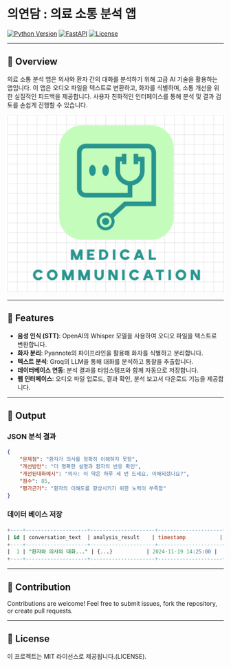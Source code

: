 
# 의연담 : 의료 소통 분석 앱

[![Python Version](https://img.shields.io/badge/python-3.10+-blue.svg)](https://www.python.org/downloads/)
[![FastAPI](https://img.shields.io/badge/FastAPI-0.95+-green.svg)](https://fastapi.tiangolo.com/)
[![License](https://img.shields.io/badge/license-MIT-green.svg)](LICENSE)

---

## 📖 Overview

의료 소통 분석 앱은 의사와 환자 간의 대화를 분석하기 위해 고급 AI 기술을 활용하는 앱입니다. 이 앱은 오디오 파일을 텍스트로 변환하고, 화자를 식별하며, 소통 개선을 위한 실질적인 피드백을 제공합니다. 사용자 친화적인 인터페이스를 통해 분석 및 결과 검토를 손쉽게 진행할 수 있습니다.

![App Screenshot](medical_communication_app/static/logo.png)

---

## 🚀 Features

- **음성 인식 (STT)**: OpenAI의 Whisper 모델을 사용하여 오디오 파일을 텍스트로 변환합니다.
- **화자 분리**: Pyannote의 파이프라인을 활용해 화자를 식별하고 분리합니다.
- **텍스트 분석**: Groq의 LLM을 통해 대화를 분석하고 통찰을 추출합니다.
- **데이터베이스 연동**: 분석 결과를 타임스탬프와 함께 자동으로 저장합니다.
- **웹 인터페이스**: 오디오 파일 업로드, 결과 확인, 분석 보고서 다운로드 기능을 제공합니다.

---

## 🧪 Output

### JSON 분석 결과
```json
{
    "문제점": "환자가 의사를 정확히 이해하지 못함",
    "개선방안": "더 명확한 설명과 환자의 반응 확인",
    "개선된대화예시": "의사: 이 약은 하루 세 번 드세요. 이해되셨나요?",
    "점수": 85,
    "평가근거": "환자의 이해도를 향상시키기 위한 노력이 부족함"
}
```

### 데이터 베이스 저장
```sql
+----+--------------------+---------------------+---------------------+
| id | conversation_text  | analysis_result    | timestamp           |
+----+--------------------+---------------------+---------------------+
|  1 | "환자와 의사의 대화..." | {...}           | 2024-11-19 14:25:00 |
+----+--------------------+---------------------+---------------------+
```

---


## 🤝 Contribution

Contributions are welcome! Feel free to submit issues, fork the repository, or create pull requests.

---

## 📜 License

이 프로젝트는 MIT 라이선스로 제공됩니다.(LICENSE).
